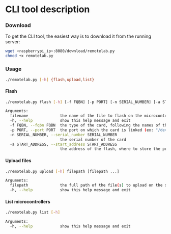# CLI tool description

### Download
To get the CLI tool, the easiest way is to download it from the running server:
```sh
wget <raspberrypi_ip>:8080/download/remotelab.py
chmod +x remotelab.py
```

### Usage
```sh
./remotelab.py [-h] {flash,upload,list}
```

#### Flash
```sh
./remotelab.py flash [-h] [-f FQBN] [-p PORT] [-n SERIAL_NUMBER] [-a START_ADDRESS] filename

Arguments:
  filename              the name of the file to flash on the microcontroller
  -h, --help            show this help message and exit
  -f FQBN, --fqbn FQBN  the type of the card, following the names of the `arduino-cli` (ex: "arduino:avr:uno")
  -p PORT, --port PORT  the port on which the card is linked (ex: "/dev/ttyUSB0")
  -n SERIAL_NUMBER, --serial_number SERIAL_NUMBER
                        the serial number of the card
  -a START_ADDRESS, --start_address START_ADDRESS
                        the address of the flash, where to store the program in the card
```

#### Upload files
```sh
./remotelab.py upload [-h] filepath [filepath ...]

Arguments:
  filepath              the full path of the file(s) to upload on the server
  -h, --help            show this help message and exit
```

#### List microcontrollers
```sh
./remotelab.py list [-h]

Arguments:
  -h, --help            show this help message and exit
```